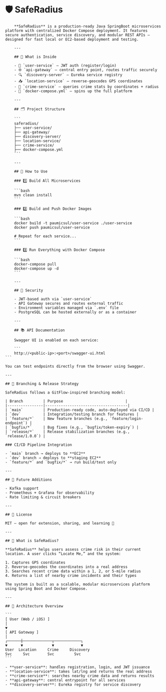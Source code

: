 # 🛡️ SafeRadius

        **SafeRadius** is a production-ready Java SpringBoot microservices platform with centralized Docker Compose deployment. It features secure authentication, service discovery, and modular REST APIs — designed for fast local or EC2-based deployment and testing.

        ---

        ## 🧰 What is Inside

        - 🔐 `user-service` — JWT auth (register/login)
        - 🌐 `api-gateway` — central entry point, routes traffic securely
        - 🔍 `discovery-server` — Eureka service registry
        - 📥 `location-service` — reverse-geocodes GPS coordinates
        - 🚨 `crime-service` — queries crime stats by coordinates + radius
        - 🐳 `docker-compose.yml` — spins up the full platform

        ---

        ## 🗂️ Project Structure

        ```
        saferadius/
        ├── user-service/
        ├── api-gateway/
        ├── discovery-server/
        ├── location-service/
        ├── crime-service/
        ├── docker-compose.yml
        ```

        ---

        ## 🧪 How to Use

        ### 1️⃣ Build All Microservices

        ```bash
        mvn clean install
        ```

        ### 2️⃣ Build and Push Docker Images

        ```bash
        docker build -t paumicsul/user-service ./user-service
        docker push paumicsul/user-service

        # Repeat for each service...
        ```

        ### 3️⃣ Run Everything with Docker Compose

        ```bash
        docker-compose pull
        docker-compose up -d
        ```

        ---

        ## 🔐 Security

        - JWT-based auth via `user-service`
        - API Gateway secures and routes external traffic
        - Environment variables managed via `.env` file
        - PostgreSQL can be hosted externally or as a container

        ---

        ## 📚 API Documentation

        Swagger UI is enabled on each service:

        ```
        http://<public-ip>:<port>/swagger-ui.html
    ```

    You can test endpoints directly from the browser using Swagger.

    ---

    ## 🔀 Branching & Release Strategy

    SafeRadius follows a GitFlow-inspired branching model:

    | Branch         | Purpose                            |
    |----------------|-------------------------------------|
    | `main`         | Production-ready code, auto-deployed via CI/CD |
    | `dev`          | Integration/testing branch for features |
    | `feature/*`    | New feature branches (e.g., `feature/login-endpoint`) |
    | `bugfix/*`     | Bug fixes (e.g., `bugfix/token-expiry`) |
    | `release/*`    | Release stabilization branches (e.g., `release/1.0.0`) |

    ### CI/CD Pipeline Integration

    - `main` branch → deploys to **EC2**
    - `dev` branch → deploys to **staging EC2**
    - `feature/*` and `bugfix/*` → run build/test only

    ---

    ## 🤖 Future Additions

    - Kafka support
    - Prometheus + Grafana for observability
    - Rate limiting & circuit breakers

    ---

    ## 📄 License

    MIT — open for extension, sharing, and learning 🚀

    ---

    ## 🧭 What is SafeRadius?

    **SafeRadius** helps users assess crime risk in their current location. A user clicks “Locate Me,” and the system:

    1. Captures GPS coordinates
    2. Reverse-geocodes the coordinates into a real address
    3. Searches recent crime data within a 1, 2, or 5-mile radius
    4. Returns a list of nearby crime incidents and their types

    The system is built as a scalable, modular microservices platform using Spring Boot and Docker Compose.

    ---

    ## 🧱 Architecture Overview

    ```
    [ User (Web / iOS) ]
    │
    ▼
    [ API Gateway ]
    │
    ┌──────┼─────────────┬────────────┐
    ▼      ▼             ▼            ▼
    User  Location     Crime     Discovery
    Svc     Svc        Svc         Svc
    ```

    - **user-service**: handles registration, login, and JWT issuance
    - **location-service**: takes lat/lng and returns the real address
    - **crime-service**: searches nearby crime data and returns results
    - **api-gateway**: central entrypoint for all services
    - **discovery-server**: Eureka registry for service discovery
